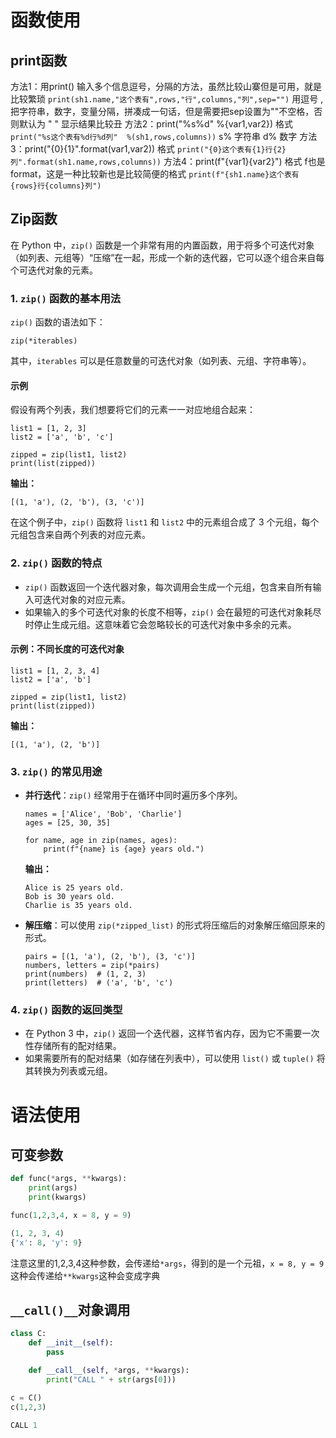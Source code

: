 # 函数使用

## print函数

方法1：用print() 输入多个信息逗号，分隔的方法，虽然比较山寨但是可用，就是比较繁琐
`print(sh1.name,"这个表有",rows,"行",columns,"列",sep="")`
用逗号 ,把字符串，数字，变量分隔，拼凑成一句话，但是需要把sep设置为""不空格，否则默认为 " " 显示结果比较丑
方法2：print("%s%d" %{var1,var2}) 格式
`print("%s这个表有%d行%d列"  %(sh1,rows,columns))`
s% 字符串
d%  数字
方法3：print("{0}{1}".format(var1,var2)) 格式
`print("{0}这个表有{1}行{2}列".format(sh1.name,rows,columns))`
方法4：print(f"{var1}{var2}") 格式
f也是format，这是一种比较新也是比较简便的格式
`print(f"{sh1.name}这个表有{rows}行{columns}列")`


## Zip函数

在 Python 中，`zip()` 函数是一个非常有用的内置函数，用于将多个可迭代对象（如列表、元组等）“压缩”在一起，形成一个新的迭代器，它可以逐个组合来自每个可迭代对象的元素。

### 1. `zip()` 函数的基本用法

`zip()` 函数的语法如下：

```
zip(*iterables)
```

其中，`iterables` 可以是任意数量的可迭代对象（如列表、元组、字符串等）。

#### 示例

假设有两个列表，我们想要将它们的元素一一对应地组合起来：

```
list1 = [1, 2, 3]
list2 = ['a', 'b', 'c']

zipped = zip(list1, list2)
print(list(zipped))
```

**输出：**

```
[(1, 'a'), (2, 'b'), (3, 'c')]
```

在这个例子中，`zip()` 函数将 `list1` 和 `list2` 中的元素组合成了 3 个元组，每个元组包含来自两个列表的对应元素。

### 2. `zip()` 函数的特点

- `zip()` 函数返回一个迭代器对象，每次调用会生成一个元组，包含来自所有输入可迭代对象的对应元素。
- 如果输入的多个可迭代对象的长度不相等，`zip()` 会在最短的可迭代对象耗尽时停止生成元组。这意味着它会忽略较长的可迭代对象中多余的元素。

#### 示例：不同长度的可迭代对象

```
list1 = [1, 2, 3, 4]
list2 = ['a', 'b']

zipped = zip(list1, list2)
print(list(zipped))
```

**输出：**

```
[(1, 'a'), (2, 'b')]
```

### 3. `zip()` 的常见用途

- **并行迭代**：`zip()` 经常用于在循环中同时遍历多个序列。

  ```
  names = ['Alice', 'Bob', 'Charlie']
  ages = [25, 30, 35]
  
  for name, age in zip(names, ages):
      print(f"{name} is {age} years old.")
  ```

  **输出：**

  ```
  Alice is 25 years old.
  Bob is 30 years old.
  Charlie is 35 years old.
  ```

- **解压缩**：可以使用 `zip(*zipped_list)` 的形式将压缩后的对象解压缩回原来的形式。

  ```
  pairs = [(1, 'a'), (2, 'b'), (3, 'c')]
  numbers, letters = zip(*pairs)
  print(numbers)  # (1, 2, 3)
  print(letters)  # ('a', 'b', 'c')
  ```

### 4. `zip()` 函数的返回类型

- 在 Python 3 中，`zip()` 返回一个迭代器，这样节省内存，因为它不需要一次性存储所有的配对结果。
- 如果需要所有的配对结果（如存储在列表中），可以使用 `list()` 或 `tuple()` 将其转换为列表或元组。

# 语法使用

## 可变参数

```python
def func(*args, **kwargs):
    print(args)
    print(kwargs)

func(1,2,3,4, x = 8, y = 9)
```

```python
(1, 2, 3, 4)
{'x': 8, 'y': 9}
```

注意这里的1,2,3,4这种参数，会传递给`*args`，得到的是一个元祖，`x = 8, y = 9`这种会传递给`**kwargs`这种会变成字典

## `__call()__`对象调用

```python
class C:
    def __init__(self):
        pass

    def __call__(self, *args, **kwargs):
        print("CALL " + str(args[0]))

c = C()
c(1,2,3)
```

```python
CALL 1
```

